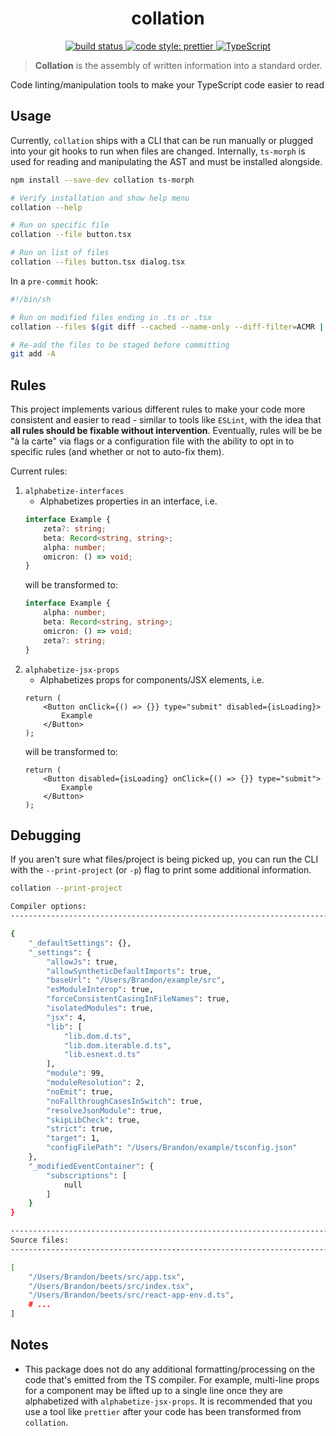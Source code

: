 <h1 align="center">collation</h1>
<p align="center">
    <a href="https://github.com/brandongregoryscott/collation/actions/workflows/build.yaml">
        <img alt="build status" src="https://github.com/brandongregoryscott/collation/actions/workflows/build.yaml/badge.svg"/>
    </a>
    <a href="https://github.com/prettier/prettier">
        <img alt="code style: prettier" src="https://img.shields.io/badge/code_style-prettier-ff69b4.svg?style=flat-square"/>
    </a>
    <a href="http://www.typescriptlang.org/">
        <img alt="TypeScript" src="https://img.shields.io/badge/%3C%2F%3E-TypeScript-%230074c1.svg"/>
    </a>
</p>

> **Collation** is the assembly of written information into a standard order.

Code linting/manipulation tools to make your TypeScript code easier to read

## Usage

Currently, `collation` ships with a CLI that can be run manually or plugged into your git hooks to
run when files are changed. Internally, `ts-morph` is used for reading and manipulating the AST and must be installed alongside.

```sh
npm install --save-dev collation ts-morph

# Verify installation and show help menu
collation --help

# Run on specific file
collation --file button.tsx

# Run on list of files
collation --files button.tsx dialog.tsx
```

In a `pre-commit` hook:

```sh
#!/bin/sh

# Run on modified files ending in .ts or .tsx
collation --files $(git diff --cached --name-only --diff-filter=ACMR | grep -e .ts -e .tsx | sed 's| |\\ |g')

# Re-add the files to be staged before committing
git add -A
```

## Rules

This project implements various different rules to make your code more consistent and easier to read - similar to tools like `ESLint`, with the idea that **all rules should be fixable without intervention**. Eventually, rules will be be "à la carte" via flags or a configuration file with the ability to opt in to specific rules (and whether or not to auto-fix them).

Current rules:

1. `alphabetize-interfaces`
    - Alphabetizes properties in an interface, i.e.
    ```ts
    interface Example {
        zeta?: string;
        beta: Record<string, string>;
        alpha: number;
        omicron: () => void;
    }
    ```
    will be transformed to:
    ```ts
    interface Example {
        alpha: number;
        beta: Record<string, string>;
        omicron: () => void;
        zeta?: string;
    }
    ```
1. `alphabetize-jsx-props`
    - Alphabetizes props for components/JSX elements, i.e.
    ```tsx
    return (
        <Button onClick={() => {}} type="submit" disabled={isLoading}>
            Example
        </Button>
    );
    ```
    will be transformed to:
    ```tsx
    return (
        <Button disabled={isLoading} onClick={() => {}} type="submit">
            Example
        </Button>
    );
    ```

## Debugging

If you aren't sure what files/project is being picked up, you can run the CLI with the `--print-project` (or `-p`) flag to print some additional information.

```sh
collation --print-project

Compiler options:
--------------------------------------------------------------------------------

{
    "_defaultSettings": {},
    "_settings": {
        "allowJs": true,
        "allowSyntheticDefaultImports": true,
        "baseUrl": "/Users/Brandon/example/src",
        "esModuleInterop": true,
        "forceConsistentCasingInFileNames": true,
        "isolatedModules": true,
        "jsx": 4,
        "lib": [
            "lib.dom.d.ts",
            "lib.dom.iterable.d.ts",
            "lib.esnext.d.ts"
        ],
        "module": 99,
        "moduleResolution": 2,
        "noEmit": true,
        "noFallthroughCasesInSwitch": true,
        "resolveJsonModule": true,
        "skipLibCheck": true,
        "strict": true,
        "target": 1,
        "configFilePath": "/Users/Brandon/example/tsconfig.json"
    },
    "_modifiedEventContainer": {
        "subscriptions": [
            null
        ]
    }
}

--------------------------------------------------------------------------------
Source files:
--------------------------------------------------------------------------------

[
    "/Users/Brandon/beets/src/app.tsx",
    "/Users/Brandon/beets/src/index.tsx",
    "/Users/Brandon/beets/src/react-app-env.d.ts",
    # ...
]
```

## Notes

-   This package does not do any additional formatting/processing on the code that's emitted from the TS compiler. For example, multi-line props for a component may be lifted up to a single line once they are alphabetized with `alphabetize-jsx-props`. It is recommended that you use a tool like `prettier` after your code has been transformed from `collation`.
